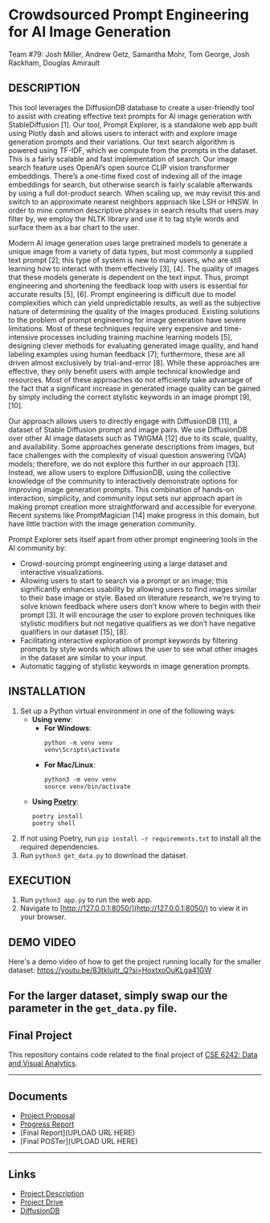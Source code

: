 # Crowdsourced Prompt Engineering for AI Image Generation
Team #79: Josh Miller, Andrew Getz, Samantha Mohr, Tom George, Josh Rackham, Douglas Amirault

## DESCRIPTION
This tool leverages the DiffusionDB database to create a user-friendly tool to assist with creating effective text prompts for AI image generation with StableDiffusion [1]. Our tool, Prompt Explorer, is a standalone web app built using Plotly dash and allows users to interact with and explore image generation prompts and their variations. Our text search algorithm is powered using TF-IDF, which we compute from the prompts in the dataset. This is a fairly scalable and fast implementation of search. Our image search feature uses OpenAI’s open source CLIP vision transformer embeddings. There’s a one-time fixed cost of indexing all of the image embeddings for search, but otherwise search is fairly scalable afterwards by using a full dot-product search. When scaling up, we may revisit this and switch to an approximate nearest neighbors approach like LSH or HNSW. In order to mine common descriptive phrases in search results that users may filter by, we employ the NLTK library and use it to tag style words and surface them as a bar chart to the user. 

Modern AI image generation uses large pretrained models to generate a unique image from a variety of data types, but most commonly a supplied text prompt [2]; this type of system is new to many users, who are still learning how to interact with them effectively [3], [4]. The quality of images that these models generate is dependent on the text input. Thus, prompt engineering and shortening the feedback loop with users is essential for accurate results [5], [6]. Prompt engineering is difficult due to model complexities which can yield unpredictable results, as well as the subjective nature of determining the quality of the images produced. Existing solutions to the problem of prompt engineering for image generation have severe limitations. Most of these techniques require very expensive and time-intensive processes including training machine learning models [5], designing clever methods for evaluating generated image quality, and hand labeling examples using human feedback [7]; furthermore, these are all driven almost exclusively by trial-and-error [8]. While these approaches are effective, they only benefit users with ample technical knowledge and resources. Most of these approaches do not efficiently take advantage of the fact that a significant increase in generated image quality can be gained by simply including the correct stylistic keywords in an image prompt [9], [10].

Our approach allows users to directly engage with DiffusionDB [11], a dataset of Stable Diffusion prompt and image pairs. We use DiffusionDB over other AI image datasets such as TWIGMA [12] due to its scale, quality, and availability. Some approaches generate descriptions from images, but face challenges with the complexity of visual question answering (VQA) models; therefore, we do not explore this further in our approach [13]. Instead, we allow users to explore DiffusionDB, using the collective knowledge of the community to interactively demonstrate options for improving image generation prompts. This combination of hands-on interaction, simplicity, and community input sets our approach apart in making prompt creation more straightforward and accessible for everyone. Recent systems like PromptMagician [14] make progress in this domain, but have little traction with the image generation community. 

Prompt Explorer sets itself apart from other prompt engineering tools in the AI community by: 
- Crowd-sourcing prompt engineering using a large dataset and interactive visualizations.
- Allowing users to start to search via a prompt or an image; this significantly enhances usability by allowing users to find images similar to their base image or style. Based on literature research, we’re trying to solve known feedback where users don’t know where to begin with their prompt [3]. It will encourage the user to explore proven techniques like stylistic modifiers but not negative qualifiers as we don’t have negative qualifiers in our dataset [15], [8].
- Facilitating interactive exploration of prompt keywords by filtering prompts by style words which allows the user to see what other images in the dataset are similar to your input. 
- Automatic tagging of stylistic keywords in image generation prompts.

## INSTALLATION
1. Set up a Python virtual environment in one of the following ways:
    - **Using venv**:
        - **For Windows**:
            ```
            python -m venv venv
            venv\Scripts\activate
            ```
        - **For Mac/Linux**:
            ```
            python3 -m venv venv
            source venv/bin/activate
            ```
    - **Using [Poetry](https://python-poetry.org/docs/)**:
        ```
        poetry install
        poetry shell
        ```
2. If not using Poetry, run `pip install -r requirements.txt` to install all the required dependencies.
3. Run `python3 get_data.py` to download the dataset.

## EXECUTION 
1. Run `python3 app.py` to run the web app.
2. Navigate to [http://127.0.0.1:8050/](http://127.0.0.1:8050/) to view it in your browser.

## DEMO VIDEO
Here's a demo video of how to get the project running locally for the smaller dataset: https://youtu.be/83tkIujtr_Q?si=HoxtxoOuKLga41GW

For the larger dataset, simply swap our the parameter in the `get_data.py` file.
---
## Final Project
This repository contains code related to the final project of
[CSE 6242: Data and Visual Analytics](https://omscs.gatech.edu/cse-6242-data-visual-analytics).

---
## Documents
- [Project Proposal](https://docs.google.com/document/d/1DTW47zXW2rzbVkHM4GLeFzOclJOMAuph4Z5-gXX5k5c/edit)
- [Progress Report](https://docs.google.com/document/d/1nrmMg8YSDYFV3myOLY-BGLmvsR97cLks/edit)
- [Final Report](UPLOAD URL HERE)
- [Final POSTer](UPLOAD URL HERE)

---
## Links
- [Project Description](https://docs.google.com/document/d/e/2PACX-1vSlYrMw402tL3F95ay-AaptTdF80UOER-gne_O0kqbuuk6WXrlsjwaYjjS0Jyl95dXYyDLjh9DR1mln/pub)
- [Project Drive](https://drive.google.com/drive/folders/1tlR_83Kof5RTz8a66ZOJtygNr57252UU)
- [DiffusionDB](https://github.com/poloclub/diffusiondb)
